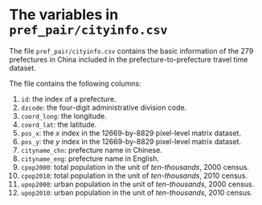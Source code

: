 # The variables in `pref_pair/cityinfo.csv`

The file `pref_pair/cityinfo.csv` contains the basic information of the 279 prefectures in China included in the prefecture-to-prefecture travel time dataset.

The file contains the following columns:

1. `id`: the index of a prefecture.
2. `dzcode`: the four-digit administrative division code.
3. `coord_long`: the longitude.
4. `coord_lat`: the latitude.
5. `pos_x`: the $x$ index in the 12669-by-8829 pixel-level matrix dataset.
6. `pos_y`: the $y$ index in the 12669-by-8829 pixel-level matrix dataset.
7. `cityname_chn`: prefecture name in Chinese.
8. `cityname_eng`: prefecture name in English.
9. `cpop2000`: total population in the unit of *ten-thousands*, 2000 census.
10. `cpop2010`: total population in the unit of *ten-thousands*, 2010 census.
11. `upop2000`: urban population in the unit of *ten-thousands*, 2000 census.
12. `upop2010`: urban population in the unit of *ten-thousands*, 2010 census.
